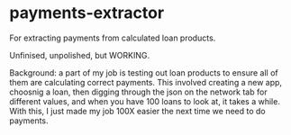 # payments-extractor
For extracting payments from calculated loan products.

Unfinised, unpolished, but WORKING.

Background: a part of my job is testing out loan products to ensure all of them are calculating correct payments. This involved creating a new app, choosnig a loan, then digging through the json on the network tab for different values, and when you have 100 loans to look at, it takes a while. With this, I just made my job 100X easier the next time we need to do payments. 
